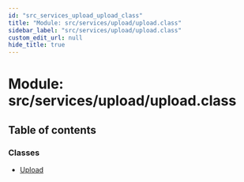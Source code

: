 ```yaml
---
id: "src_services_upload_upload_class"
title: "Module: src/services/upload/upload.class"
sidebar_label: "src/services/upload/upload.class"
custom_edit_url: null
hide_title: true
---
```


# Module: src/services/upload/upload.class

## Table of contents

### Classes

- [Upload](../classes/src_services_upload_upload_class.upload.md)
